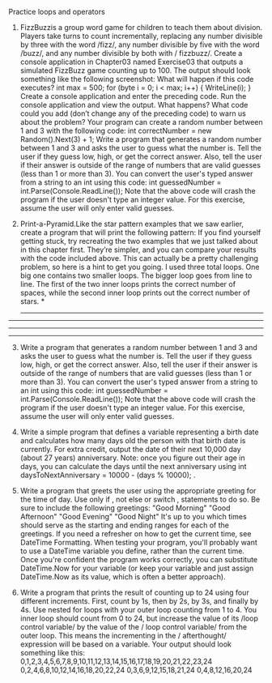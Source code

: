 Practice loops and operators

1. FizzBuzzis a group word game for children to teach them about division. Players take turns
to count incrementally, replacing any number divisible by three with the word /fizz/, any
number divisible by five with the word /buzz/, and any number divisible by both with /
fizzbuzz/.
Create a console application in Chapter03 named Exercise03 that outputs a simulated
FizzBuzz game counting up to 100. The output should look something like the following
screenshot:
What will happen if this code executes?
int max = 500;
for (byte i = 0; i < max; i++)
{
WriteLine(i);
}
Create a console application and enter the preceding code. Run the console application
and view the output. What happens?
What code could you add (don’t change any of the preceding code) to warn us about the
problem?
Your program can create a random number between 1 and 3 with the following code:
int correctNumber = new Random().Next(3) + 1;
Write a program that generates a random number between 1 and 3 and asks the user to
guess what the number is. Tell the user if they guess low, high, or get the correct answer.
Also, tell the user if their answer is outside of the range of numbers that are valid guesses
(less than 1 or more than 3). You can convert the user's typed answer from a string to an
int using this code:
int guessedNumber = int.Parse(Console.ReadLine());
Note that the above code will crash the program if the user doesn't type an integer value.
For this exercise, assume the user will only enter valid guesses.

2. Print-a-Pyramid.Like the star pattern examples that we saw earlier, create a program that
will print the following pattern: If you find yourself getting stuck, try recreating the two
examples that we just talked about in this chapter first. They’re simpler, and you can
compare your results with the code included above.
This can actually be a pretty challenging problem, so here is a hint to get you going. I used
three total loops. One big one contains two smaller loops. The bigger loop goes from line
to line. The first of the two inner loops prints the correct number of spaces, while the
second inner loop prints out the correct number of stars.
    *
   ***
  *****
 *******
*********

3. Write a program that generates a random number between 1 and 3 and asks the user to
guess what the number is. Tell the user if they guess low, high, or get the correct answer.
Also, tell the user if their answer is outside of the range of numbers that are valid guesses
(less than 1 or more than 3). You can convert the user's typed answer from a string to an
int using this code:
int guessedNumber = int.Parse(Console.ReadLine());
Note that the above code will crash the program if the user doesn't type an integer value.
For this exercise, assume the user will only enter valid guesses.

4. Write a simple program that defines a variable representing a birth date and calculates
how many days old the person with that birth date is currently.
For extra credit, output the date of their next 10,000 day (about 27 years) anniversary.
Note: once you figure out their age in days, you can calculate the days until the next
anniversary using int daysToNextAnniversary = 10000 - (days % 10000); .

5. Write a program that greets the user using the appropriate greeting for the time of day.
Use only if , not else or switch , statements to do so. Be sure to include the following
greetings:
"Good Morning"
"Good Afternoon"
"Good Evening"
"Good Night"
It's up to you which times should serve as the starting and ending ranges for each of the
greetings. If you need a refresher on how to get the current time, see DateTime
Formatting. When testing your program, you'll probably want to use a DateTime variable
you define, rather than the current time. Once you're confident the program works
correctly, you can substitute DateTime.Now for your variable (or keep your variable and just
assign DateTime.Now as its value, which is often a better approach).

6. Write a program that prints the result of counting up to 24 using four different increments.
First, count by 1s, then by 2s, by 3s, and finally by 4s.
Use nested for loops with your outer loop counting from 1 to 4. You inner loop should
count from 0 to 24, but increase the value of its /loop control variable/ by the value of the /
loop control variable/ from the outer loop. This means the incrementing in the /
afterthought/ expression will be based on a variable.
Your output should look something like this:
0,1,2,3,4,5,6,7,8,9,10,11,12,13,14,15,16,17,18,19,20,21,22,23,24
0,2,4,6,8,10,12,14,16,18,20,22,24
0,3,6,9,12,15,18,21,24
0,4,8,12,16,20,24
